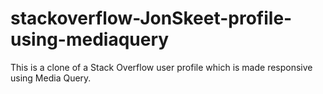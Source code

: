 # stackoverflow-JonSkeet-profile-using-mediaquery
This is a clone of a Stack Overflow user profile which is made responsive using Media Query.
